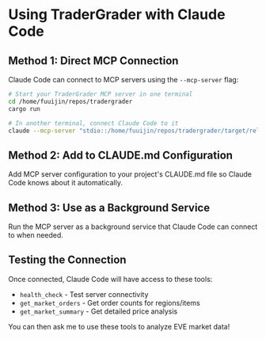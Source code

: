 # Using TraderGrader with Claude Code

## Method 1: Direct MCP Connection

Claude Code can connect to MCP servers using the `--mcp-server` flag:

```bash
# Start your TraderGrader MCP server in one terminal
cd /home/fuuijin/repos/tradergrader
cargo run

# In another terminal, connect Claude Code to it
claude --mcp-server "stdio::/home/fuuijin/repos/tradergrader/target/release/tradergrader"
```

## Method 2: Add to CLAUDE.md Configuration

Add MCP server configuration to your project's CLAUDE.md file so Claude Code knows about it automatically.

## Method 3: Use as a Background Service

Run the MCP server as a background service that Claude Code can connect to when needed.

## Testing the Connection

Once connected, Claude Code will have access to these tools:
- `health_check` - Test server connectivity
- `get_market_orders` - Get order counts for regions/items  
- `get_market_summary` - Get detailed price analysis

You can then ask me to use these tools to analyze EVE market data!